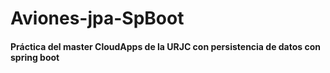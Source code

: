 # Aviones-jpa-SpBoot
#### Práctica del master CloudApps de la URJC con persistencia de datos con spring boot
